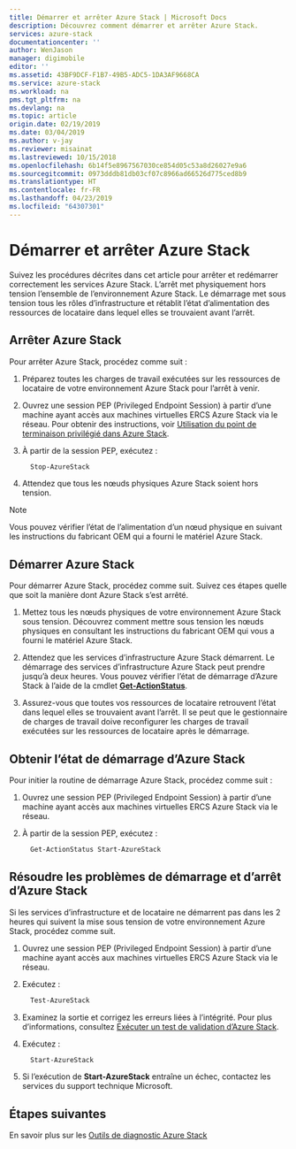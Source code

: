 ```yaml
---
title: Démarrer et arrêter Azure Stack | Microsoft Docs
description: Découvrez comment démarrer et arrêter Azure Stack.
services: azure-stack
documentationcenter: ''
author: WenJason
manager: digimobile
editor: ''
ms.assetid: 43BF9DCF-F1B7-49B5-ADC5-1DA3AF9668CA
ms.service: azure-stack
ms.workload: na
pms.tgt_pltfrm: na
ms.devlang: na
ms.topic: article
origin.date: 02/19/2019
ms.date: 03/04/2019
ms.author: v-jay
ms.reviewer: misainat
ms.lastreviewed: 10/15/2018
ms.openlocfilehash: 6b14f5e8967567030ce854d05c53a8d26027e9a6
ms.sourcegitcommit: 0973dddb81db03cf07c8966ad66526d775ced8b9
ms.translationtype: HT
ms.contentlocale: fr-FR
ms.lasthandoff: 04/23/2019
ms.locfileid: "64307301"
---
```

# <a name="start-and-stop-azure-stack"></a>Démarrer et arrêter Azure Stack
Suivez les procédures décrites dans cet article pour arrêter et redémarrer correctement les services Azure Stack. L’arrêt met physiquement hors tension l’ensemble de l’environnement Azure Stack. Le démarrage met sous tension tous les rôles d’infrastructure et rétablit l’état d’alimentation des ressources de locataire dans lequel elles se trouvaient avant l’arrêt.

## <a name="stop-azure-stack"></a>Arrêter Azure Stack 

Pour arrêter Azure Stack, procédez comme suit :

1. Préparez toutes les charges de travail exécutées sur les ressources de locataire de votre environnement Azure Stack pour l’arrêt à venir. 

2. Ouvrez une session PEP (Privileged Endpoint Session) à partir d’une machine ayant accès aux machines virtuelles ERCS Azure Stack via le réseau. Pour obtenir des instructions, voir [Utilisation du point de terminaison privilégié dans Azure Stack](azure-stack-privileged-endpoint.md).

3. À partir de la session PEP, exécutez :

    ```powershell
      Stop-AzureStack
    ```

4. Attendez que tous les nœuds physiques Azure Stack soient hors tension.

> [!Note]  
> Vous pouvez vérifier l’état de l’alimentation d’un nœud physique en suivant les instructions du fabricant OEM qui a fourni le matériel Azure Stack. 

## <a name="start-azure-stack"></a>Démarrer Azure Stack 

Pour démarrer Azure Stack, procédez comme suit. Suivez ces étapes quelle que soit la manière dont Azure Stack s’est arrêté.

1. Mettez tous les nœuds physiques de votre environnement Azure Stack sous tension. Découvrez comment mettre sous tension les nœuds physiques en consultant les instructions du fabricant OEM qui vous a fourni le matériel Azure Stack.

2. Attendez que les services d’infrastructure Azure Stack démarrent. Le démarrage des services d’infrastructure Azure Stack peut prendre jusqu’à deux heures. Vous pouvez vérifier l’état de démarrage d’Azure Stack à l’aide de la cmdlet [**Get-ActionStatus**](#get-the-startup-status-for-azure-stack).

3. Assurez-vous que toutes vos ressources de locataire retrouvent l’état dans lequel elles se trouvaient avant l’arrêt. Il se peut que le gestionnaire de charges de travail doive reconfigurer les charges de travail exécutées sur les ressources de locataire après le démarrage.

## <a name="get-the-startup-status-for-azure-stack"></a>Obtenir l’état de démarrage d’Azure Stack

Pour initier la routine de démarrage Azure Stack, procédez comme suit :

1. Ouvrez une session PEP (Privileged Endpoint Session) à partir d’une machine ayant accès aux machines virtuelles ERCS Azure Stack via le réseau.

2. À partir de la session PEP, exécutez :

    ```powershell
      Get-ActionStatus Start-AzureStack
    ```

## <a name="troubleshoot-startup-and-shutdown-of-azure-stack"></a>Résoudre les problèmes de démarrage et d’arrêt d’Azure Stack

Si les services d’infrastructure et de locataire ne démarrent pas dans les 2 heures qui suivent la mise sous tension de votre environnement Azure Stack, procédez comme suit. 

1. Ouvrez une session PEP (Privileged Endpoint Session) à partir d’une machine ayant accès aux machines virtuelles ERCS Azure Stack via le réseau.

2. Exécutez : 

    ```powershell
      Test-AzureStack
      ```

3. Examinez la sortie et corrigez les erreurs liées à l’intégrité. Pour plus d’informations, consultez [Exécuter un test de validation d’Azure Stack](azure-stack-diagnostic-test.md).

4. Exécutez :

    ```powershell
      Start-AzureStack
    ```

5. Si l’exécution de **Start-AzureStack** entraîne un échec, contactez les services du support technique Microsoft. 

## <a name="next-steps"></a>Étapes suivantes 

En savoir plus sur les [Outils de diagnostic Azure Stack](azure-stack-diagnostics.md)
